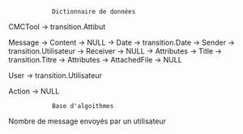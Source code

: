 
				Dictionnaire de données

CMCTool -> transition.Attibut

Message -> Content -> NULL
	-> Date -> transition.Date
	-> Sender -> transition.Utilisateur
	-> Receiver -> NULL
	-> Attributes -> Title -> transition.Titre
	-> Attributes -> AttachedFile -> NULL

User -> transition.Utilisateur

Action -> NULL


				Base d'algoithmes

Nombre de message envoyés par un utilisateur
